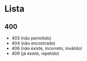 # Lista

## 400

-   403 (não permitido)
-   404 (não encontrado)
-   406 (não existe, incorreto, inválido)
-   409 (já existe, repetido)
